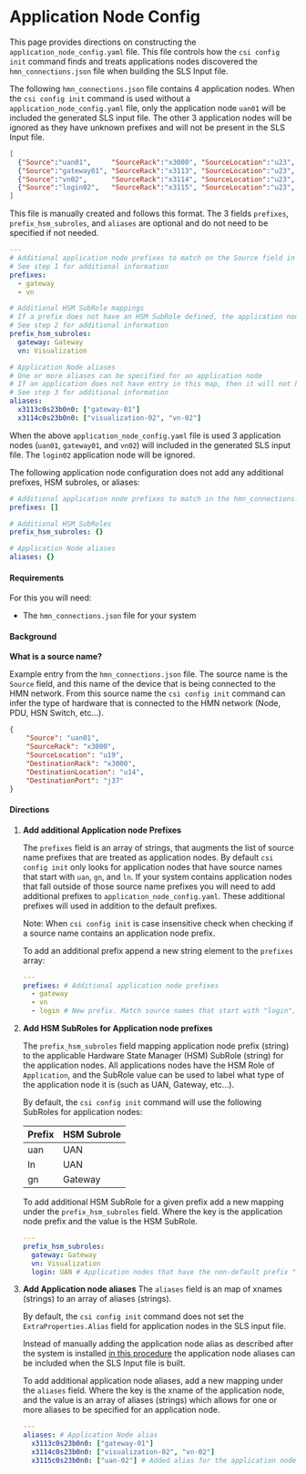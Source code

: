 # Application Node Config

This page provides directions on constructing the `application_node_config.yaml` file. This file controls how the `csi config init` command finds and treats applications nodes discovered the `hmn_connections.json` file when building the SLS Input file. 

The following `hmn_connections.json` file contains 4 application nodes. When the `csi config init` command is used without a `application_node_config.yaml` file, only the application node `uan01` will be included the generated SLS input file. The other 3 application nodes will be ignored as they have unknown prefixes and will not be present in the SLS Input file.
```json
[
  {"Source":"uan01",     "SourceRack":"x3000", "SourceLocation":"u23", "DestinationRack":"x3000", "DestinationLocation":"u13", "DestinationPort":"j37"},
  {"Source":"gateway01", "SourceRack":"x3113", "SourceLocation":"u23", "DestinationRack":"x3113", "DestinationLocation":"u13", "DestinationPort":"j37"},
  {"Source":"vn02",      "SourceRack":"x3114", "SourceLocation":"u23", "DestinationRack":"x3114", "DestinationLocation":"u13", "DestinationPort":"j37"},
  {"Source":"login02",   "SourceRack":"x3115", "SourceLocation":"u23", "DestinationRack":"x3115", "DestinationLocation":"u13", "DestinationPort":"j37"}
]
```

This file is manually created and follows this format. The 3 fields `prefixes`, `prefix_hsm_subroles`, and `aliases` are optional and do not need to be specified if not needed.
```yaml
---
# Additional application node prefixes to match on the Source field in the hmn_connections.json file
# See step 1 for additional information
prefixes:
  - gateway
  - vn

# Additional HSM SubRole mappings
# If a prefix does not have an HSM SubRole defined, the application node will not have a SubRole. 
# See step 2 for additional information
prefix_hsm_subroles:
  gateway: Gateway
  vn: Visualization

# Application Node aliases
# One or more aliases can be specified for an application node
# If an application does not have entry in this map, then it will not have any aliases defined in SLS 
# See step 3 for additional information
aliases:  
  x3113c0s23b0n0: ["gateway-01"]
  x3114c0s23b0n0: ["visualization-02", "vn-02"]
```

When the above `application_node_config.yaml` file is used 3 application nodes (`uan01`, `gateway01`, and `vn02`) will included in the generated SLS input file. The `login02` application node will be ignored.

The following application node configuration does not add any additional prefixes, HSM subroles, or aliases: 
```yaml
# Additional application node prefixes to match in the hmn_connections.json file
prefixes: [] 

# Additional HSM SubRoles
prefix_hsm_subroles: {}

# Application Node aliases
aliases: {}  
```

#### Requirements
For this you will need:
- The `hmn_connections.json` file for your system

#### Background
__What is a source name?__

Example entry from the `hmn_connections.json` file. The source name is the `Source` field, and this name of the device that is being connected to the HMN network. From this source name the `csi config init` command can infer the type of hardware that is connected to the HMN network (Node, PDU, HSN Switch, etc...).
```json
{
    "Source": "uan01",
    "SourceRack": "x3000",
    "SourceLocation": "u19",
    "DestinationRack": "x3000",
    "DestinationLocation": "u14",
    "DestinationPort": "j37"
}
```

#### Directions
1. __Add additional Application node Prefixes__

    The `prefixes` field is an array of strings, that augments the list of source name prefixes that are treated as application nodes. By default `csi config init` only looks for application nodes that have source names that start with `uan`, `gn`, and `ln`. If your system contains application nodes that fall outside of those source name prefixes you will need to add additional prefixes to `application_node_config.yaml`. These additional prefixes will used in addition to the default prefixes. 

    Note: When `csi config init` is case insensitive check when checking if a source name contains an application node prefix. 

    To add an additional prefix append a new string element to the `prefixes` array:
    ```yaml
    ---
    prefixes: # Additional application node prefixes
      - gateway
      - vn
      - login # New prefix. Match source names that start with "login", such as login02
    ```

2. __Add HSM SubRoles for Application node prefixes__

    The `prefix_hsm_subroles` field mapping application node prefix (string) to the applicable Hardware State Manager (HSM) SubRole (string) for the application nodes. All applications nodes have the HSM Role of `Application`, and the SubRole value can be used to label what type of the application node it is (such as UAN, Gateway, etc...).

    By default, the `csi config init` command will use the following SubRoles for application nodes:

     Prefix | HSM Subrole 
     ------ | ----------- 
     uan    | UAN         
     ln     | UAN       
     gn     | Gateway     

    To add additional HSM SubRole for a given prefix add a new mapping under the `prefix_hsm_subroles` field. Where the key is the application node prefix and the value is the HSM SubRole.
    ```yaml
    ---
    prefix_hsm_subroles:
      gateway: Gateway
      vn: Visualization
      login: UAN # Application nodes that have the non-default prefix "login" are assigned the HSM SubRole "UAN"
    ```

3. __Add Application node aliases__
    The `aliases` field is an map of xnames (strings) to an array of aliases (strings).

    By default, the `csi config init` command does not set the `ExtraProperties.Alias` field for application nodes in the SLS input file. 

    Instead of manually adding the application node alias as described after the system is installed [in this procedure](306-SLS-ADD-UAN-ALIAS.md) the application node aliases can be included when the SLS Input file is built.

    To add additional application node aliases, add a new mapping under the `aliases` field. Where the key is the xname of the application node, and the value is an array of aliases (strings) which allows for one or more aliases to be specified for an application node. 
    ```yaml
    ---
    aliases: # Application Node alias 
      x3113c0s23b0n0: ["gateway-01"]
      x3114c0s23b0n0: ["visualization-02", "vn-02"]
      x3115c0s23b0n0: ["uan-02"] # Added alias for the application node with the xname x3115c0s23b0n0
    ```
